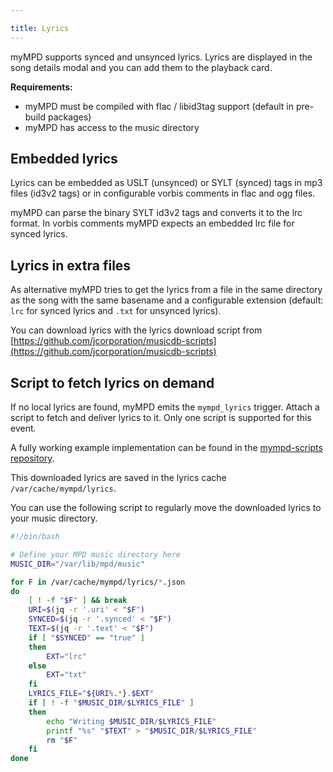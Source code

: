 ```yaml
---

title: Lyrics
---
```


myMPD supports synced and unsynced lyrics. Lyrics are displayed in the song details modal and you can add them to the playback card.

**Requirements:**

- myMPD must be compiled with flac / libid3tag support (default in pre-build packages)
- myMPD has access to the music directory

## Embedded lyrics

Lyrics can be embedded as USLT (unsynced) or SYLT (synced) tags in mp3 files (id3v2 tags) or in configurable vorbis comments in flac and ogg files.

myMPD can parse the binary SYLT id3v2 tags and converts it to the lrc format. In vorbis comments myMPD expects an embedded lrc file for synced lyrics.

## Lyrics in extra files

As alternative myMPD tries to get the lyrics from a file in the same directory as the song with the same basename and a configurable extension (default: `lrc` for synced lyrics and `.txt` for unsynced lyrics).

You can download lyrics with the lyrics download script from [https://github.com/jcorporation/musicdb-scripts](https://github.com/jcorporation/musicdb-scripts)

## Script to fetch lyrics on demand

If no local lyrics are found, myMPD emits the `mympd_lyrics` trigger. Attach a script to fetch and deliver lyrics to it. Only one script is supported for this event.

A fully working example implementation can be found in the [mympd-scripts repository](https://github.com/jcorporation/mympd-scripts/tree/main/Lyrics).

This downloaded lyrics are saved in the lyrics cache `/var/cache/mympd/lyrics`.

You can use the following script to regularly move the downloaded lyrics to your music directory.

```sh
#!/bin/bash

# Define your MPD music directory here
MUSIC_DIR="/var/lib/mpd/music"

for F in /var/cache/mympd/lyrics/*.json
do
    [ ! -f "$F" ] && break
    URI=$(jq -r '.uri' < "$F")
    SYNCED=$(jq -r '.synced' < "$F")
    TEXT=$(jq -r '.text' < "$F")
    if [ "$SYNCED" == "true" ]
    then
        EXT="lrc"
    else
        EXT="txt"
    fi
    LYRICS_FILE="${URI%.*}.$EXT"
    if [ ! -f "$MUSIC_DIR/$LYRICS_FILE" ]
    then
        echo "Writing $MUSIC_DIR/$LYRICS_FILE"
        printf "%s" "$TEXT" > "$MUSIC_DIR/$LYRICS_FILE"
        rm "$F"
    fi
done
```
